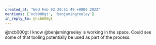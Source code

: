 ```yaml
---
created_at: "Wed Feb 02 20:51:49 +0000 2022"
mentions: ['ncb000gt', 'benjamingreeley']
in_reply_to: @ncb000gt
---
```


@ncb000gt I know @benjamingreeley is working in the space. Could see some of that tooling potentially be used as part of the process.